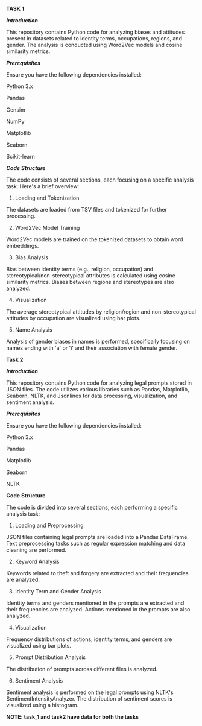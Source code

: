 **TASK 1**

**_Introduction_**

This repository contains Python code for analyzing biases and attitudes present in datasets related to identity terms, occupations, regions, and gender. The analysis is conducted using Word2Vec models and cosine similarity metrics.

**_Prerequisites_**

Ensure you have the following dependencies installed:

Python 3.x

Pandas

Gensim

NumPy

Matplotlib

Seaborn

Scikit-learn

**_Code Structure_**

The code consists of several sections, each focusing on a specific analysis task. Here's a brief overview:

1. Loading and Tokenization

The datasets are loaded from TSV files and tokenized for further processing.

2. Word2Vec Model Training

Word2Vec models are trained on the tokenized datasets to obtain word embeddings.

3. Bias Analysis

Bias between identity terms (e.g., religion, occupation) and stereotypical/non-stereotypical attributes is calculated using cosine similarity metrics.
Biases between regions and stereotypes are also analyzed.

4. Visualization

The average stereotypical attitudes by religion/region and non-stereotypical attitudes by occupation are visualized using bar plots.

5. Name Analysis

Analysis of gender biases in names is performed, specifically focusing on names ending with 'a' or 'i' and their association with female gender.

**Task 2**

**_Introduction_**

This repository contains Python code for analyzing legal prompts stored in JSON files. The code utilizes various libraries such as Pandas, Matplotlib, Seaborn, NLTK, and Jsonlines for data processing, visualization, and sentiment analysis.

**_Prerequisites_**

Ensure you have the following dependencies installed:

Python 3.x

Pandas

Matplotlib

Seaborn

NLTK


**Code Structure**

The code is divided into several sections, each performing a specific analysis task:

1. Loading and Preprocessing

JSON files containing legal prompts are loaded into a Pandas DataFrame.
Text preprocessing tasks such as regular expression matching and data cleaning are performed.

2. Keyword Analysis

Keywords related to theft and forgery are extracted and their frequencies are analyzed.

3. Identity Term and Gender Analysis

Identity terms and genders mentioned in the prompts are extracted and their frequencies are analyzed.
Actions mentioned in the prompts are also analyzed.

4. Visualization

Frequency distributions of actions, identity terms, and genders are visualized using bar plots.

5. Prompt Distribution Analysis

The distribution of prompts across different files is analyzed.

6. Sentiment Analysis

Sentiment analysis is performed on the legal prompts using NLTK's SentimentIntensityAnalyzer.
The distribution of sentiment scores is visualized using a histogram.


**NOTE: task_1 and task2 have data for both the tasks**
